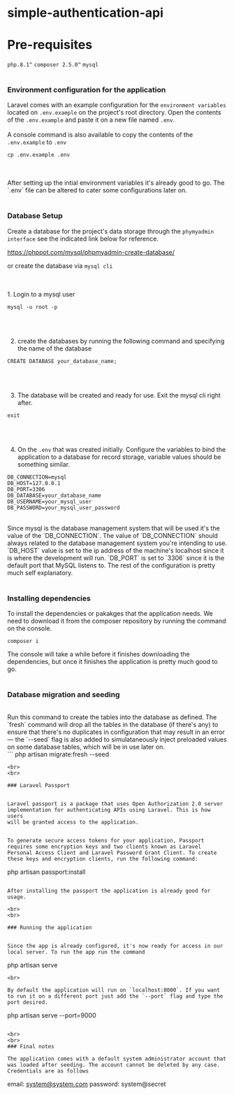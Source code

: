 # simple-authentication-api

# Pre-requisites
`php.8.1^` 
`composer 2.5.0^`
`mysql`
<br>
<br>
### Environment configuration for the application


Laravel comes with an example configuration for the `environment variables` located on `.env.example` on the project's root directory. Open the contents of the `.env.example` and paste it on a new file named `.env`. 
<br>
<br>
A console command is also available to copy the contents of the `.env.example` to `.env`

```
cp .env.example .env
```
<br>
<br>
After setting up the intial environment variables it's already good to go. The `.env` file can be altered to cater some configurations later on.
<br>
<br>

### Database Setup

Create a database for the project's data storage through the `phymyadmin interface`
see the indicated link below for reference.

https://phppot.com/mysql/phpmyadmin-create-database/

or create the database via `mysql cli`

<br>
<br>
1. Login to a mysql user

``` 
mysql -u root -p
```
<br>
<br>

2. create the databases by running the following command and specifying the name of the database

```
CREATE DATABASE your_database_name;
```
<br>
<br>

3. The database will be created and ready for use. Exit the mysql cli right after.
```
exit
````
<br>
<br>

4. On the `.env` that was created initially. Configure the variables to bind the application to a database for record storage, variable values should be something similar.
```
DB_CONNECTION=mysql
DB_HOST=127.0.0.1
DB_PORT=3306
DB_DATABASE=your_database_name
DB_USERNAME=your_mysql_user
DB_PASSWORD=your_mysql_user_password
```
<br>
Since mysql is the database management system that will be used it's the value of the `DB_CONNECTION`. The value of `DB_CONNECTION` should always related to the database management system you're intending to use. `DB_HOST` value is set to the ip address of the machine's localhost since it is where the development will run. `DB_PORT` is set to `3306` since it is the default port that MySQL listens to. The rest of the configuration is pretty much self explanatory.
<br>
<br>

### Installing dependencies

To install the dependencies or pakakges that the application needs. We need to download it from the composer repository by running the command on the console.
```
composer i
```

The console will take a while before it finishes downloading the dependencies, but once it finishes the application is pretty much good to go. 
<br>
<br>
### Database migration and seeding
<br>
Run this command to create the tables into the database as defined. The `fresh` command will drop all the tables in the database (if there's any) to ensure that there's no duplicates in configuration that may result in an error — the `--seed` flag is also added to simulataneously inject preloaded values on some database tables, which will be in use later on.
<br>
```
php artisan migrate:fresh --seed

```
<br>
<br>

### Laravel Passport


Laravel passport is a package that uses Open Authorization 2.0 server implementation for authenticating APIs using Laravel. This is how users 
will be granted access to the application.


To generate secure access tokens for your application, Passport requires some encryption keys and two clients known as Laravel Personal Access Client and Laravel Password Grant Client. To create these keys and encryption clients, run the following command:

```
php artisan passport:install
```

After installing the passport the application is already good for usage.

<br>
<br>

### Running the application


Since the app is already configured, it's now ready for access in our local server. To run the app run the command

```
php artisan serve

```
<br>

By default the application will run on `localhost:8000`. If you want to run it on a different port just add the `--port` flag and type the port desired.

```
php artisan serve --port=9000
```

<br>
<br>
### Final notes

The application comes with a default system administrator account that was loaded after seeding. The account cannot be deleted by any case. Credentials are as follows

```
email: system@system.com
password: system@secret
```
